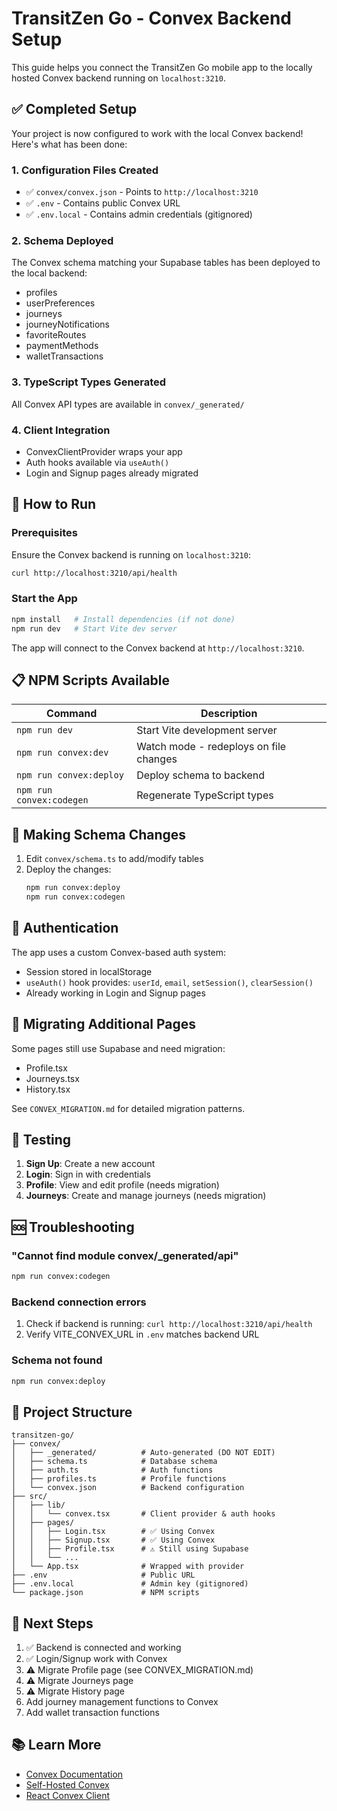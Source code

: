 # TransitZen Go - Convex Backend Setup

This guide helps you connect the TransitZen Go mobile app to the locally hosted Convex backend running on `localhost:3210`.

## ✅ Completed Setup

Your project is now configured to work with the local Convex backend! Here's what has been done:

### 1. Configuration Files Created
- ✅ `convex/convex.json` - Points to `http://localhost:3210`
- ✅ `.env` - Contains public Convex URL
- ✅ `.env.local` - Contains admin credentials (gitignored)

### 2. Schema Deployed
The Convex schema matching your Supabase tables has been deployed to the local backend:
- profiles
- userPreferences
- journeys
- journeyNotifications
- favoriteRoutes
- paymentMethods
- walletTransactions

### 3. TypeScript Types Generated
All Convex API types are available in `convex/_generated/`

### 4. Client Integration
- ConvexClientProvider wraps your app
- Auth hooks available via `useAuth()`
- Login and Signup pages already migrated

## 🚀 How to Run

### Prerequisites
Ensure the Convex backend is running on `localhost:3210`:
```bash
curl http://localhost:3210/api/health
```

### Start the App
```bash
npm install   # Install dependencies (if not done)
npm run dev   # Start Vite dev server
```

The app will connect to the Convex backend at `http://localhost:3210`.

## 📋 NPM Scripts Available

| Command | Description |
|---------|-------------|
| `npm run dev` | Start Vite development server |
| `npm run convex:dev` | Watch mode - redeploys on file changes |
| `npm run convex:deploy` | Deploy schema to backend |
| `npm run convex:codegen` | Regenerate TypeScript types |

## 🔧 Making Schema Changes

1. Edit `convex/schema.ts` to add/modify tables
2. Deploy the changes:
   ```bash
   npm run convex:deploy
   npm run convex:codegen
   ```

## 🔐 Authentication

The app uses a custom Convex-based auth system:
- Session stored in localStorage
- `useAuth()` hook provides: `userId`, `email`, `setSession()`, `clearSession()`
- Already working in Login and Signup pages

## 🔄 Migrating Additional Pages

Some pages still use Supabase and need migration:
- Profile.tsx
- Journeys.tsx
- History.tsx

See `CONVEX_MIGRATION.md` for detailed migration patterns.

## 📱 Testing

1. **Sign Up**: Create a new account
2. **Login**: Sign in with credentials
3. **Profile**: View and edit profile (needs migration)
4. **Journeys**: Create and manage journeys (needs migration)

## 🆘 Troubleshooting

### "Cannot find module convex/_generated/api"
```bash
npm run convex:codegen
```

### Backend connection errors
1. Check if backend is running: `curl http://localhost:3210/api/health`
2. Verify VITE_CONVEX_URL in `.env` matches backend URL

### Schema not found
```bash
npm run convex:deploy
```

## 📂 Project Structure

```
transitzen-go/
├── convex/
│   ├── _generated/          # Auto-generated (DO NOT EDIT)
│   ├── schema.ts            # Database schema
│   ├── auth.ts              # Auth functions
│   ├── profiles.ts          # Profile functions
│   └── convex.json          # Backend configuration
├── src/
│   ├── lib/
│   │   └── convex.tsx       # Client provider & auth hooks
│   ├── pages/
│   │   ├── Login.tsx        # ✅ Using Convex
│   │   ├── Signup.tsx       # ✅ Using Convex
│   │   ├── Profile.tsx      # ⚠️ Still using Supabase
│   │   └── ...
│   └── App.tsx              # Wrapped with provider
├── .env                     # Public URL
├── .env.local               # Admin key (gitignored)
└── package.json             # NPM scripts
```

## 🎯 Next Steps

1. ✅ Backend is connected and working
2. ✅ Login/Signup work with Convex
3. ⚠️ Migrate Profile page (see CONVEX_MIGRATION.md)
4. ⚠️ Migrate Journeys page
5. ⚠️ Migrate History page
6. Add journey management functions to Convex
7. Add wallet transaction functions

## 📚 Learn More

- [Convex Documentation](https://docs.convex.dev/)
- [Self-Hosted Convex](https://docs.convex.dev/production/hosting/self-hosting)
- [React Convex Client](https://docs.convex.dev/client/react)

